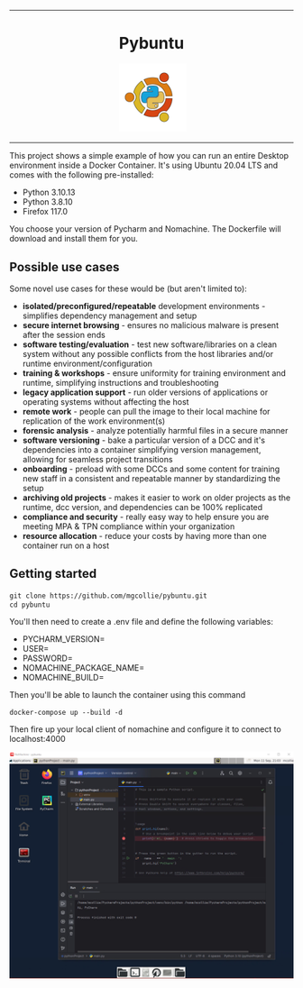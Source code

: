 <table align="center"><tr><td align="center" width="9999">

# Pybuntu

![]() <img src="images/pybuntu-dark.png"  width="120">
</td></tr></table>

This project shows a simple example of how you can run an entire Desktop environment inside  a Docker Container.
It's using Ubuntu 20.04 LTS and comes with the following pre-installed:
- Python 3.10.13
- Python 3.8.10
- Firefox 117.0

You choose your version of Pycharm and Nomachine.  The Dockerfile will download and install them for you.

## Possible use cases
Some novel use cases for these would be (but aren't limited to):

- **isolated/preconfigured/repeatable** development environments - simplifies dependency management and setup
- **secure internet browsing** - ensures no malicious malware is present after the session ends
- **software testing/evaluation** - test new software/libraries on a clean system without any possible conflicts from the host libraries and/or runtime environment/configuration
- **training & workshops** - ensure uniformity for training environment and runtime, simplifying instructions and troubleshooting
- **legacy application support** - run older versions of applications or operating systems without affecting the host
- **remote work** - people can pull the image to their local machine for replication of the work environment(s)
- **forensic analysis** - analyze potentially harmful files in a secure manner
- **software versioning** - bake a particular version of a DCC and it's dependencies into a container simplifying version management, allowing for seamless project transitions
- **onboarding** - preload with some DCCs and some content for training new staff in a consistent and repeatable manner by standardizing the setup
- **archiving old projects** - makes  it easier to work on older projects as the runtime, dcc version, and dependencies can be 100% replicated
- **compliance and security** - really easy way to help ensure you are meeting MPA & TPN compliance within your organization
- **resource allocation** - reduce your costs by having more than one container run on a host


## Getting started
```
git clone https://github.com/mgcollie/pybuntu.git
cd pybuntu
```
You'll then need to create a .env file and define the following variables:
- PYCHARM_VERSION=<version>
- USER=<somename>
- PASSWORD=<somepassword>
- NOMACHINE_PACKAGE_NAME=<packagename>
- NOMACHINE_BUILD=<build>

Then you'll be able to launch the container using this command
```
docker-compose up --build -d
```
Then fire up your local client of nomachine and configure it to connect to localhost:4000

![image.png](images/image.png)
